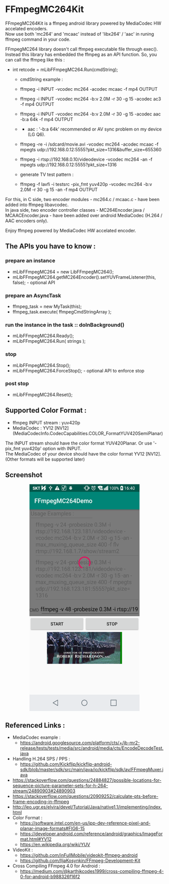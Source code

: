 FFmpegMC264Kit
===============

FFmpegMC264Kit is a ffmpeg android library powered by MediaCodec HW accelated encoders.<br> 
Now use both 'mc264' and 'mcaac' instead of 'libx264' / 'aac' in runing ffmpeg command in your code.

FFmpegMC264 library doesn't call ffmpeg executable file through exec().
Instead this library has embedded the ffmpeg as an API function.
So, you can call the ffmpeg like this : 
* int retcode = mLibFFmpegMC264.Run(cmdString);
  - cmdString example : 
  - ffmpeg -i INPUT -vcodec mc264 -acodec mcaac -f mp4 OUTPUT
  - ffmpeg -i INPUT -vcodec mc264 -b:v 2.0M -r 30 -g 15 -acodec ac3 -f mp4 OUTPUT
  - ffmpeg -i INPUT -vcodec mc264 -b:v 2.0M -r 30 -g 15 -acodec aac -b:a 64k -f mp4 OUTPUT
  - - aac : '-b:a 64k' recommended or AV sync problem on my device (LG Q6).
  - ffmpeg -re -i /sdcard/movie.avi -vcodec mc264 -acodec mcaac -f mpegts udp://192.168.0.12:5555?pkt_size=1316&buffer_size=655360
  - ffmpeg -i rtsp://192.168.0.10/videodevice -vcodec mc264 -an -f mpegts udp://192.168.0.12:5555?pkt_size=1316

  - generate TV test pattern : 
  - ffmpeg -f lavfi -i testsrc -pix_fmt yuv420p -vcodec mc264 -b:v 2.0M -r 30 -g 15 -an -f mp4 OUTPUT
 
For this, in C side, two encoder modules - mc264.c / mcaac.c - have been added into ffmpeg libavcodec.<br>
In java side, two encoder controller classes - MC264Encoder.java / MCAACEncoder.java - have been added over android MediaCodec (H.264 / AAC encoders only).

Enjoy ffmpeg powered by MediaCodec HW accelated encoder.


## The APIs you have to know : 

### prepare an instance
* mLibFFmpegMC264 = new LibFFmpegMC264();
* mLibFFmpegMC264.getMC264Encoder().setYUVFrameListener(this, false);  - optional API

### prepare an AsyncTask
* ffmpeg_task = new MyTask(this);
* ffmpeg_task.execute( ffmpegCmdStringArray );

### run the instance in the task :: doInBackground()
* mLibFFmpegMC264.Ready();
* mLibFFmpegMC264.Run( strings );

### stop
* mLibFFmpegMC264.Stop();
* mLibFFmpegMC264.ForceStop(); - optional API to enforce stop

### post stop
* mLibFFmpegMC264.Reset();


## Supported Color Format :
* ffmpeg INPUT stream : yuv420p
* MediaCodec : YV12 [NV12] (MediaCodecInfo.CodecCapabilities.COLOR_FormatYUV420SemiPlanar)

The INPUT stream should have the color format YUV420Planar. Or use '-pix_fmt yuv420p' option with INPUT.<br>
The MediaCodec of your device should have the color format YV12 [NV12]. (Other formats will be supported later)

## Screenshot
<p align="center">
  <img src="./FFmpegMC264Demo-Screen.png" width="350" height="720">
</p>

## Referenced Links :
* MediaCodec example :
  - https://android.googlesource.com/platform/cts/+/jb-mr2-release/tests/tests/media/src/android/media/cts/EncodeDecodeTest.java
* Handling H.264 SPS / PPS :
  - https://github.com/Kickflip/kickflip-android-sdk/blob/master/sdk/src/main/java/io/kickflip/sdk/av/FFmpegMuxer.java
* https://stackoverflow.com/questions/24884827/possible-locations-for-sequence-picture-parameter-sets-for-h-264-stream/24890903#24890903
* https://stackoverflow.com/questions/20909252/calculate-pts-before-frame-encoding-in-ffmpeg
* http://leo.ugr.es/elvira/devel/Tutorial/Java/native1.1/implementing/index.html
* Color Format :
  - https://software.intel.com/en-us/ipp-dev-reference-pixel-and-planar-image-formats#FIG6-15
  - https://developer.android.com/reference/android/graphics/ImageFormat.html#YV12
  - https://en.wikipedia.org/wiki/YUV
* VideoKit :
  - https://github.com/inFullMobile/videokit-ffmpeg-android
  - https://github.com/IljaKosynkin/FFmpeg-Development-Kit
* Cross Compiling FFmpeg 4.0 for Android :
  - https://medium.com/@karthikcodes1999/cross-compiling-ffmpeg-4-0-for-android-b988326f16f2


